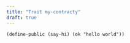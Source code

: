 ```yaml
---
title: "Trait my-contracty"
draft: true
---
```

```
(define-public (say-hi) (ok "hello world"))
```
